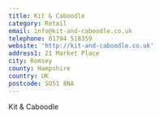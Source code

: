 ```yaml
---
title: Kit & Caboodle
category: Retail
email: info@kit-and-caboodle.co.uk
telephone: 01794 518359
website: 'http://kit-and-caboodle.co.uk'
address1: 21 Market Place
city: Romsey
county: Hampshire
country: UK
postcode: SO51 8NA
---
```

Kit & Caboodle